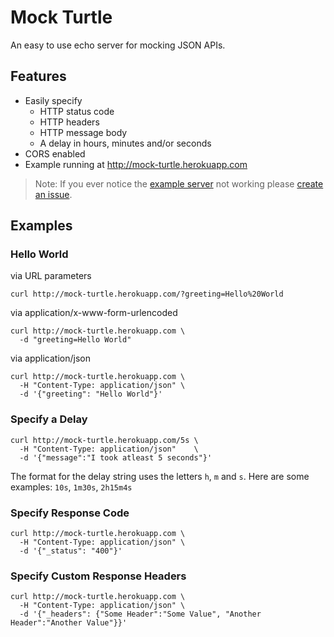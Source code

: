 # Mock Turtle

An easy to use echo server for mocking JSON APIs.

## Features

* Easily specify
  * HTTP status code
  * HTTP headers
  * HTTP message body
  * A delay in hours, minutes and/or seconds
* CORS enabled
* Example running at http://mock-turtle.herokuapp.com

> Note: If you ever notice the [example server](http://mock-turtle.herokuapp.com)
not working please [create an issue](https://github.com/thebinarypenguin/mock-turtle/issues).

## Examples

### Hello World

via URL parameters

```
curl http://mock-turtle.herokuapp.com/?greeting=Hello%20World
```

via application/x-www-form-urlencoded

```
curl http://mock-turtle.herokuapp.com \
  -d "greeting=Hello World"
```

via application/json

```
curl http://mock-turtle.herokuapp.com \
  -H "Content-Type: application/json" \
  -d '{"greeting": "Hello World"}'
```

### Specify a Delay

```
curl http://mock-turtle.herokuapp.com/5s \
  -H "Content-Type: application/json"    \
  -d '{"message":"I took atleast 5 seconds"}'
```

The format for the delay string uses the letters `h`, `m` and `s`. Here are some examples:
`10s`, `1m30s`, `2h15m4s`

### Specify Response Code

```
curl http://mock-turtle.herokuapp.com \
  -H "Content-Type: application/json" \
  -d '{"_status": "400"}'
```

### Specify Custom Response Headers

```
curl http://mock-turtle.herokuapp.com \
  -H "Content-Type: application/json" \
  -d '{"_headers": {"Some Header":"Some Value", "Another Header":"Another Value"}}'
```
